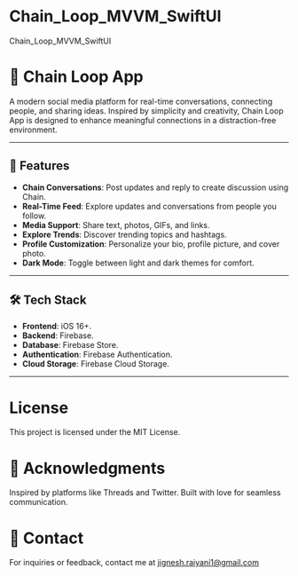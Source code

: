 # Chain_Loop_MVVM_SwiftUI
Chain_Loop_MVVM_SwiftUI
# 🧵 Chain Loop App  

A modern social media platform for real-time conversations, connecting people, and sharing ideas. Inspired by simplicity and creativity, Chain Loop App is designed to enhance meaningful connections in a distraction-free environment.

---

## 🚀 Features  
- **Chain Conversations**: Post updates and reply to create discussion using Chain.  
- **Real-Time Feed**: Explore updates and conversations from people you follow.  
- **Media Support**: Share text, photos, GIFs, and links.  
- **Explore Trends**: Discover trending topics and hashtags.  
- **Profile Customization**: Personalize your bio, profile picture, and cover photo.  
- **Dark Mode**: Toggle between light and dark themes for comfort.  

---

## 🛠️ Tech Stack  
- **Frontend**: iOS 16+.  
- **Backend**: Firebase.  
- **Database**: Firebase Store.  
- **Authentication**: Firebase Authentication.  
- **Cloud Storage**: Firebase Cloud Storage.  

---

# License

This project is licensed under the MIT License.

# 🌟 Acknowledgments

Inspired by platforms like Threads and Twitter.
Built with love for seamless communication.

# 📧 Contact

For inquiries or feedback, contact me at jignesh.raiyani1@gmail.com
